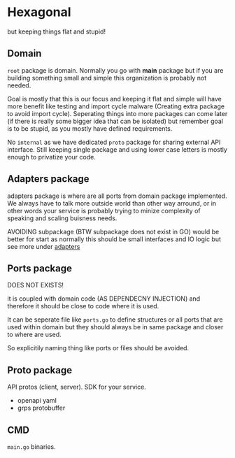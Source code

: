 
# Hexagonal

but keeping things flat and stupid! 

## Domain

`root` package is domain. Normally you go with **main** package but if you are building something small and simple this organization is probably not needed.

Goal is mostly that this is our focus and keeping it flat and simple will have more benefit like testing and import cycle malware (Creating extra package to avoid import cycle).
Seperating things into more packages can come later (if there is really some bigger idea that can be isolated) but remember goal is to be stupid, as you mostly have defined requirements.

No `internal` as we have dedicated `proto` package for sharing external API interface. Still keeping single package and using lower case letters is mostly enough to privatize your code. 

## Adapters package

adapters package is where are all ports from domain package implemented.
We always have to talk more outside world than other way arround, or in other words your 
service is probably trying to minize complexity of speaking and scaling buisness needs.

AVOIDING subpackage (BTW subpackage does not exist in GO) would be better for start as normally this should be small interfaces and IO logic but see more under [adapters](/adapters/)


## Ports package

DOES NOT EXISTS!

it is coupled with domain code (AS DEPENDECNY INJECTION) and therefore it should
be close to code where it is used.

It can be seperate file like `ports.go` to define structures or all ports that are used within domain
but they should always be in same package and closer to where are used. 

So explicitily naming thing like ports or files should be avoided.

## Proto package

API protos (client, server). SDK for your service.
- openapi yaml
- grps protobuffer

## CMD

`main.go` binaries.
